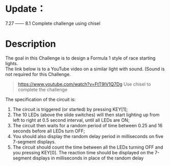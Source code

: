 # Update：
7.27 —— 8.1 Complete challenge using chisel
# Description
The goal in this Challenge is to design a Formula 1 style of race starting lights.  
The link below is to a YouTube video on a similar light with sound. (Sound is not required for this Challenge.  
> https://www.youtube.com/watch?v=FtT9IV1Q7Dg
Use chisel to complete the challenge
     
The specification of the circuit is:  
1. The circuit is triggered (or started) by pressing KEY[1];  
2. The 10 LEDs (above the slide switches) will then start lighting up from left to right at 0.5 second interval, until all LEDs are ON;  
3. The circuit then waits for a random period of time between 0.25 and 16 seconds before all LEDs turn OFF;  
4. You should also display the random delay period in milliseconds on five 7-segment displays.
5. The circuit should count the time between all the LEDs turning OFF and you pressing KEY[0]. The reaction time should be displayed on the 7-segment displays in milliseconds in place of the random delay   

